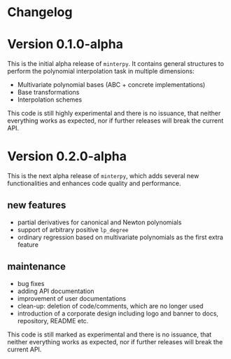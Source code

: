 # Changelog

# Version 0.1.0-alpha
This is the initial alpha release of `minterpy`. It contains general structures to perform the polynomial interpolation task in multiple dimensions:
* Multivariate polynomial bases (ABC + concrete implementations)
* Base transformations
* Interpolation schemes

This code is still highly experimental and there is no issuance, that neither everything works as expected, nor if further releases will break the current API.

# Version 0.2.0-alpha
This is the next alpha release of `minterpy`, which adds several new functionalities and enhances code quality and performance.

## new features
* partial derivatives for canonical and Newton polynomials
* support of arbitrary positive `lp_degree` 
* ordinary regression based on multivariate polynomials as the first extra feature

## maintenance
* bug fixes
* adding API documentation
* improvement of user documentations
* clean-up: deletion of code/comments, which are no longer used
* introduction of a corporate design including logo and banner to docs, repository, README etc.


This code is still marked as experimental and there is no issuance, that neither everything works as expected, nor if further releases will break the current API.
